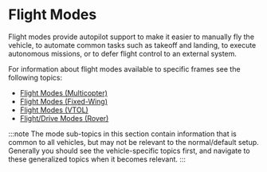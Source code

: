 # Flight Modes

Flight modes provide autopilot support to make it easier to manually fly the vehicle, to automate common tasks such as takeoff and landing, to execute autonomous missions, or to defer flight control to an external system.

For information about flight modes available to specific frames see the following topics:

- [Flight Modes (Multicopter)](../flight_modes_mc/index.md)
- [Flight Modes (Fixed-Wing)](../flight_modes_fw/index.md)
- [Flight Modes (VTOL)](../flight_modes_vtol/index.md)
- [Flight/Drive Modes (Rover)](../flight_modes_rover/index.md)

:::note
The mode sub-topics in this section contain information that is common to all vehicles, but may not be relevant to the normal/default setup.
Generally you should see the vehicle-specific topics first, and navigate to these generalized topics when it becomes relevant.
:::